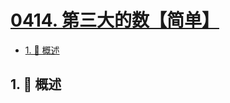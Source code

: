 # [0414. 第三大的数【简单】](https://github.com/Tdahuyou/TNotes.leetcode/tree/main/notes/0414.%20%E7%AC%AC%E4%B8%89%E5%A4%A7%E7%9A%84%E6%95%B0%E3%80%90%E7%AE%80%E5%8D%95%E3%80%91)

<!-- region:toc -->

- [1. 📝 概述](#1--概述)

<!-- endregion:toc -->

## 1. 📝 概述
